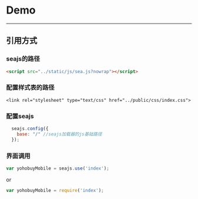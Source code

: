 # Demo

---

## 引用方式

### seajs的路径

````html
<script src="../static/js/sea.js?nowrap"></script>
````

### 配置样式表的路径
````
<link rel="stylesheet" type="text/css" href="../public/css/index.css">
````

### 配置seajs

````javascript
  seajs.config({
    base: "/" //seajs加载器的js基础路径
  });
````
### 界面调用

````javascript
var yohobuyMobile = seajs.use('index');
````

or
````javascript
var yohobuyMobile = require('index');
````
